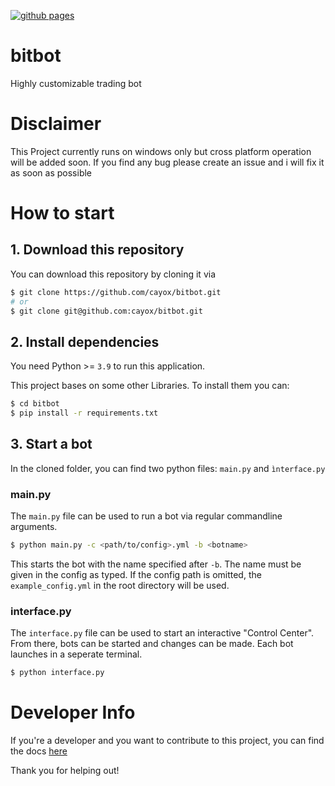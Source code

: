 [![github pages](https://github.com/cayox/bitbot/actions/workflows/docs_deploy.yml/badge.svg?branch=main&event=push)](https://github.com/cayox/bitbot/actions/workflows/docs_deploy.yml)

# bitbot
Highly customizable trading bot 

# Disclaimer
This Project currently runs on windows only but cross platform operation will be added soon.
If you find any bug please create an issue and i will fix it as soon as possible

# How to start

## 1. Download this repository
You can download this repository by cloning it via 

```bash
$ git clone https://github.com/cayox/bitbot.git
# or 
$ git clone git@github.com:cayox/bitbot.git
```

## 2. Install dependencies
You need Python >= `3.9` to run this application.

This project bases on some other Libraries. To install them you can:

```bash
$ cd bitbot
$ pip install -r requirements.txt
```

## 3. Start a bot
In the cloned folder, you can find two python files: `main.py` and `ìnterface.py`

### main.py
The `main.py` file can be used to run a bot via regular commandline arguments. 

```bash
$ python main.py -c <path/to/config>.yml -b <botname>
```

This starts the bot with the name specified after `-b`. The name must be given in the config as typed.
If the config path is omitted, the `example_config.yml` in the root directory will be used.

### interface.py
The `interface.py` file can be used to start an interactive "Control Center". From there, bots can be started and changes can be made. Each bot launches in a seperate terminal.

```bash
$ python interface.py
```

# Developer Info
If you're a developer and you want to contribute to this project, you can find the docs [here](https://cayox.github.io/bitbot/index.html)

Thank you for helping out!

